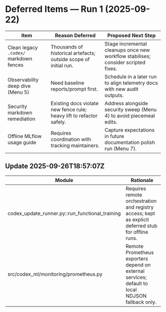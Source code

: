 # Deferred Items — Run 1 (2025-09-22)

| Item | Reason Deferred | Proposed Next Step |
| --- | --- | --- |
| Clean legacy `.codex/` markdown fences | Thousands of historical artefacts; outside scope of initial run. | Stage incremental cleanups once new workflow stabilises; consider scripted fixes. |
| Observability deep dive (Menu 5) | Need baseline reports/prompt first. | Schedule in a later run to align telemetry docs with new audit outputs. |
| Security markdown remediation | Existing docs violate new fence rule; heavy lift to refactor safely. | Address alongside security sweep (Menu 4) to avoid piecemeal edits. |
| Offline MLflow usage guide | Requires coordination with tracking maintainers. | Capture expectations in future documentation polish run (Menu 7). |

## Update 2025-09-26T18:57:07Z

| Module | Rationale |
| --- | --- |
| codex_update_runner.py::run_functional_training | Requires remote orchestration and registry access; kept as explicit deferred stub for offline runs. |
| src/codex_ml/monitoring/prometheus.py | Remote Prometheus exporters depend on external services; default to local NDJSON fallback only. |
